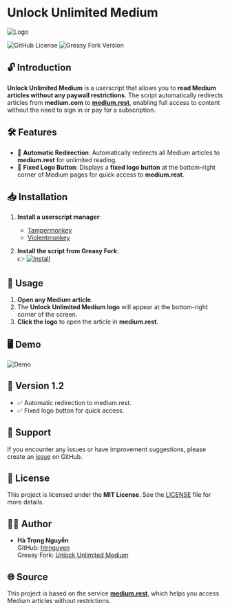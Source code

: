 # Unlock Unlimited Medium

![Logo](https://github.com/htrnguyen/User-Scripts/Unlock-Unlimited-Medium/raw/main/Unlock%20Unlimited%20Medium%20Logo.png)

![GitHub License](https://img.shields.io/github/license/htrnguyen/unlock-unlimited-medium?style=for-the-badge)
![Greasy Fork Version](https://img.shields.io/greasyfork/v/522818?label=Greasy%20Fork&style=for-the-badge)

## 🔓 **Introduction**

**Unlock Unlimited Medium** is a userscript that allows you to **read Medium articles without any paywall restrictions**. The script automatically redirects articles from **medium.com** to **[medium.rest](https://medium.rest)**, enabling full access to content without the need to sign in or pay for a subscription.

## 🛠 **Features**

- 🚀 **Automatic Redirection**: Automatically redirects all Medium articles to **medium.rest** for unlimited reading.
- 🎨 **Fixed Logo Button**: Displays a **fixed logo button** at the bottom-right corner of Medium pages for quick access to **medium.rest**.

## 📥 **Installation**

1. **Install a userscript manager**:
   - [Tampermonkey](https://www.tampermonkey.net/)
   - [Violentmonkey](https://violentmonkey.github.io/)

2. **Install the script from Greasy Fork**:  
   👉 [![Install](https://img.shields.io/badge/Install-Script-brightgreen?style=for-the-badge)](https://greasyfork.org/en/scripts/522818-unlock-unlimited-medium)

## 🎯 **Usage**

1. **Open any Medium article**.
2. The **Unlock Unlimited Medium logo** will appear at the bottom-right corner of the screen.
3. **Click the logo** to open the article in **medium.rest**.

## 🖥️ **Demo**

![Demo](https://github.com/htrnguyen/Unlock-Unlimited-Medium/raw/main/Demo.png)

## 📌 **Version 1.2**

- ✅ Automatic redirection to medium.rest.
- ✅ Fixed logo button for quick access.

## 📧 **Support**

If you encounter any issues or have improvement suggestions, please create an [issue](https://github.com/htrnguyen/unlock-unlimited-medium/issues) on GitHub.

## 📄 **License**

This project is licensed under the **MIT License**. See the [LICENSE](https://github.com/htrnguyen/unlock-unlimited-medium/blob/main/LICENSE) file for more details.

## 👨‍💻 **Author**

- **Hà Trọng Nguyễn**  
  GitHub: [htrnguyen](https://github.com/htrnguyen)  
  Greasy Fork: [Unlock Unlimited Medium](https://greasyfork.org/en/scripts/522818-unlock-unlimited-medium)

## 🌐 **Source**

This project is based on the service **[medium.rest](https://medium.rest)**, which helps you access Medium articles without restrictions.
